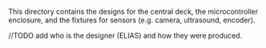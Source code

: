 This directory contains the designs for the central deck, the microcontroller enclosure, and the fixtures for sensors (e.g. camera, ultrasound, encoder).

//TODO add who is the designer (ELIAS) and how they were produced.
